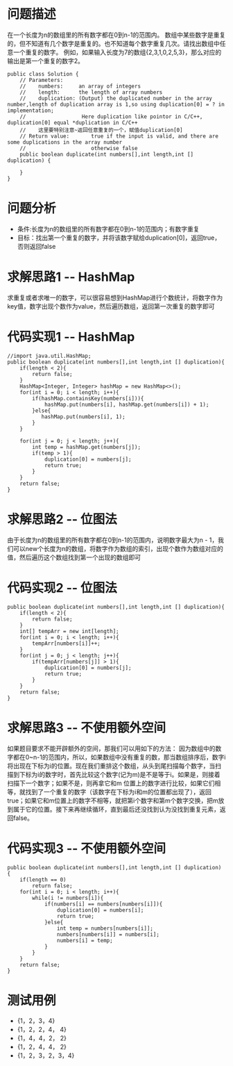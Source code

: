 # 问题描述
在一个长度为n的数组里的所有数字都在0到n-1的范围内。 数组中某些数字是重复的，但不知道有几个数字是重复的。也不知道每个数字重复几次。请找出数组中任意一个重复的数字。 例如，如果输入长度为7的数组{2,3,1,0,2,5,3}，那么对应的输出是第一个重复的数字2。

```
public class Solution {
    // Parameters:
    //    numbers:     an array of integers
    //    length:      the length of array numbers
    //    duplication: (Output) the duplicated number in the array number,length of duplication array is 1,so using duplication[0] = ? in implementation;
    //                  Here duplication like pointor in C/C++, duplication[0] equal *duplication in C/C++
    //    这里要特别注意~返回任意重复的一个，赋值duplication[0]
    // Return value:       true if the input is valid, and there are some duplications in the array number
    //                     otherwise false
    public boolean duplicate(int numbers[],int length,int [] duplication) {
    
    }
}
```
# 问题分析
- 条件:长度为n的数组里的所有数字都在0到n-1的范围内；有数字重复
- 目标：找出第一个重复的数字，并将该数字赋给duplication[0]，返回true，否则返回false

# 求解思路1 -- HashMap
求重复或者求唯一的数字，可以很容易想到HashMap进行个数统计，将数字作为key值，数字出现个数作为value，然后遍历数组，返回第一次重复的数字即可

# 代码实现1 -- HashMap

```
//import java.util.HashMap;
public boolean duplicate(int numbers[],int length,int [] duplication){
    if(length < 2){
        return false;
    }
    HashMap<Integer, Integer> hashMap = new HashMap<>();
    for(int i = 0; i < length; i++){
        if(hashMap.containsKey(numbers[i])){
            hashMap.put(numbers[i], hashMap.get(numbers[i]) + 1); 
        }else{
           hashMap.put(numbers[i], 1); 
        }
    }
    
    for(int j = 0; j < length; j++){
        int temp = hashMap.get(numbers[j]);
        if(temp > 1){
            duplication[0] = numbers[j];
            return true;
        }
    }
    return false;
}
```

# 求解思路2 -- 位图法
由于长度为n的数组里的所有数字都在0到n-1的范围内，说明数字最大为n - 1，我们可以new个长度为n的数组，将数字作为数组的索引，出现个数作为数组对应的值，然后遍历这个数组找到第一个出现的数组即可

# 代码实现2 -- 位图法
```
public boolean duplicate(int numbers[],int length,int [] duplication){
    if(length < 2){
        return false;
    }
    int[] tempArr = new int[length];
    for(int i = 0; i < length; i++){
        tempArr[numbers[i]]++;
    }
    for(int j = 0; j < length; j++){
        if(tempArr[numbers[j]] > 1){
            duplication[0] = numbers[j];
            return true;
        }
    }
    return false;
}
```

# 求解思路3 -- 不使用额外空间
如果题目要求不能开辟额外的空间，那我们可以用如下的方法：
因为数组中的数字都在0~n-1的范围内，所以，如果数组中没有重复的数，那当数组排序后，数字i将出现在下标为i的位置。现在我们重排这个数组，从头到尾扫描每个数字，当扫描到下标为i的数字时，首先比较这个数字(记为m)是不是等于i。如果是，则接着扫描下一个数字；如果不是，则再拿它和m 位置上的数字进行比较，如果它们相等，就找到了一个重复的数字（该数字在下标为i和m的位置都出现了），返回true；如果它和m位置上的数字不相等，就把第i个数字和第m个数字交换，把m放到属于它的位置。接下来再继续循环，直到最后还没找到认为没找到重复元素，返回false。

# 代码实现3 -- 不使用额外空间

```
public boolean duplicate(int numbers[],int length,int [] duplication) {
    if(length == 0)
        return false;
    for(int i = 0; i < length; i++){
        while(i != numbers[i]){
            if(numbers[i] == numbers[numbers[i]]){
                duplication[0] = numbers[i];
                return true;
            }else{
                int temp = numbers[numbers[i]];
                numbers[numbers[i]] = numbers[i];
                numbers[i] = temp;
            }
        }
    }
    return false;
}

```


# 测试用例
- {1，2，3，4}
- {1，2，2，4， 4}
- {1，4，4，2， 2}
- {1，2，4，4， 2}
- {1，2，3，2，3，4}


